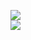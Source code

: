 [![](https://img.shields.io/badge/Made%20With-Github%20Spray-lightgrey.svg?style=for-the-badge&logo=github)](https://github.com/Annihil/github-spray#25729)  
[![](https://i.imgur.com/2DrTn0Z.gif)](https://github.com/Annihil/github-spray)